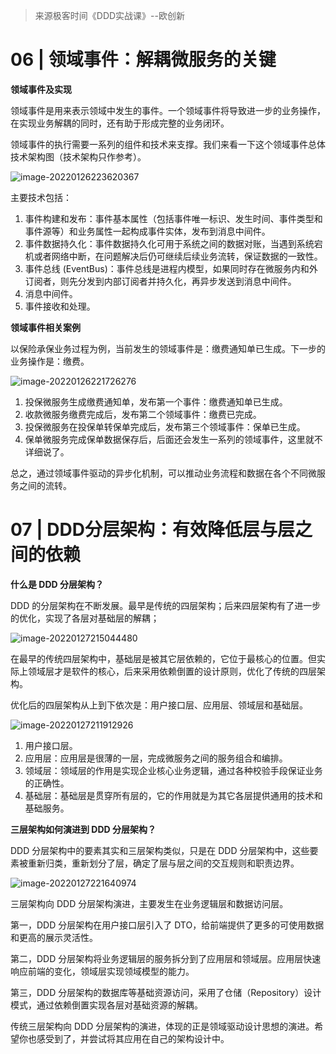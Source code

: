 > 来源极客时间《DDD实战课》--欧创新

# 06 | 领域事件：解耦微服务的关键

**领域事件及实现**

领域事件是用来表示领域中发生的事件。一个领域事件将导致进一步的业务操作，在实现业务解耦的同时，还有助于形成完整的业务闭环。

领域事件的执行需要一系列的组件和技术来支撑。我们来看一下这个领域事件总体技术架构图（技术架构只作参考）。

![image-20220126223620367](https://gitee.com/yanglu_u/img2022/raw/master/learn/20220126223620.png)

主要技术包括：

1. 事件构建和发布：事件基本属性（包括事件唯一标识、发生时间、事件类型和事件源等）和业务属性一起构成事件实体，发布到消息中间件。
2. 事件数据持久化：事件数据持久化可用于系统之间的数据对账，当遇到系统宕机或者网络中断，在问题解决后仍可继续后续业务流转，保证数据的一致性。
3. 事件总线 (EventBus)：事件总线是进程内模型，如果同时存在微服务内和外订阅者，则先分发到内部订阅者并持久化，再异步发送到消息中间件。
4. 消息中间件。
5. 事件接收和处理。

**领域事件相关案例**

以保险承保业务过程为例，当前发生的领域事件是：缴费通知单已生成。下一步的业务操作是：缴费。

![image-20220126221726276](https://gitee.com/yanglu_u/img2022/raw/master/learn/20220126221726.png)

1. 投保微服务生成缴费通知单，发布第一个事件：缴费通知单已生成。
2. 收款微服务缴费完成后，发布第二个领域事件：缴费已完成。
3. 投保微服务在投保单转保单完成后，发布第三个领域事件：保单已生成。
4. 保单微服务完成保单数据保存后，后面还会发生一系列的领域事件，这里就不详细说了。

总之，通过领域事件驱动的异步化机制，可以推动业务流程和数据在各个不同微服务之间的流转。

# 07 | DDD分层架构：有效降低层与层之间的依赖

**什么是 DDD 分层架构？**

DDD 的分层架构在不断发展。最早是传统的四层架构；后来四层架构有了进一步的优化，实现了各层对基础层的解耦；

![image-20220127215044480](https://gitee.com/yanglu_u/img2022/raw/master/learn/20220127215044.png)

在最早的传统四层架构中，基础层是被其它层依赖的，它位于最核心的位置。但实际上领域层才是软件的核心，后来采用依赖倒置的设计原则，优化了传统的四层架构。

优化后的四层架构从上到下依次是：用户接口层、应用层、领域层和基础层。

![image-20220127211912926](https://gitee.com/yanglu_u/img2022/raw/master/learn/20220127211913.png)

1. 用户接口层。
2. 应用层：应用层是很薄的一层，完成微服务之间的服务组合和编排。
3. 领域层：领域层的作用是实现企业核心业务逻辑，通过各种校验手段保证业务的正确性。
4. 基础层：基础层是贯穿所有层的，它的作用就是为其它各层提供通用的技术和基础服务。

**三层架构如何演进到 DDD 分层架构？**

DDD 分层架构中的要素其实和三层架构类似，只是在 DDD 分层架构中，这些要素被重新归类，重新划分了层，确定了层与层之间的交互规则和职责边界。

![image-20220127221640974](https://gitee.com/yanglu_u/img2022/raw/master/learn/20220127221641.png)

三层架构向 DDD 分层架构演进，主要发生在业务逻辑层和数据访问层。

第一，DDD 分层架构在用户接口层引入了 DTO，给前端提供了更多的可使用数据和更高的展示灵活性。

第二，DDD 分层架构将业务逻辑层的服务拆分到了应用层和领域层。应用层快速响应前端的变化，领域层实现领域模型的能力。

第三，DDD 分层架构的数据库等基础资源访问，采用了仓储（Repository）设计模式，通过依赖倒置实现各层对基础资源的解耦。

传统三层架构向 DDD 分层架构的演进，体现的正是领域驱动设计思想的演进。希望你也感受到了，并尝试将其应用在自己的架构设计中。



